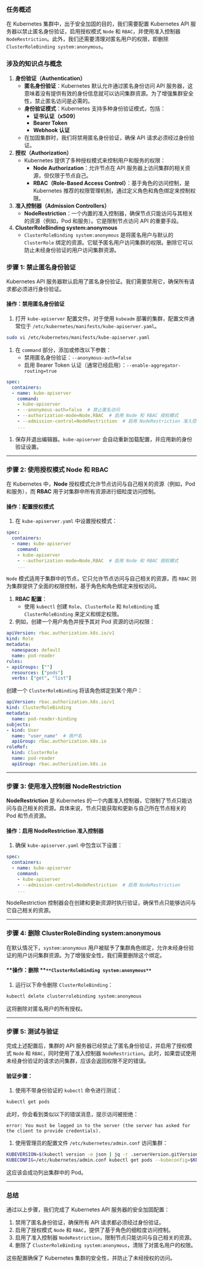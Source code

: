 ### **任务概述**
在 Kubernetes 集群中，出于安全加固的目的，我们需要配置 Kubernetes API 服务器以禁止匿名身份验证，启用授权模式 `Node` 和 `RBAC`，并使用准入控制器 `NodeRestriction`。此外，我们还需要清理对匿名用户的权限，即删除 `ClusterRoleBinding system:anonymous`。

### **涉及的知识点与概念**
1. **身份验证（Authentication）**
    - **匿名身份验证**：Kubernetes 默认允许通过匿名身份访问 API 服务器，这意味着没有提供有效的身份信息就可以访问集群资源。为了增强集群安全性，禁止匿名访问是必需的。
    - **身份验证模式**：Kubernetes 支持多种身份验证模式，包括： 
        * **证书认证（x509）**
        * **Bearer Token**
        * **Webhook 认证**
    - 在加固集群时，我们将禁用匿名身份验证，确保 API 请求必须经过身份验证。
2. **授权（Authorization）**
    - Kubernetes 提供了多种授权模式来控制用户和服务的权限： 
        * **Node Authorization**：允许节点在 API 服务器上访问集群的相关资源，但仅限于节点自己。
        * **RBAC（Role-Based Access Control）**：基于角色的访问控制，是 Kubernetes 推荐的权限管理机制，通过定义角色和角色绑定来控制权限。
3. **准入控制器（Admission Controllers）**
    - **NodeRestriction**：一个内置的准入控制器，确保节点只能访问与其相关的资源（例如，Pod 和服务）。它是限制节点访问 API 的重要手段。
4. **ClusterRoleBinding system:anonymous**
    - `ClusterRoleBinding system:anonymous` 是将匿名用户与默认的 `ClusterRole` 绑定的资源。它赋予匿名用户访问集群的权限。删除它可以防止未经身份验证的用户访问集群资源。

### **步骤 1: 禁止匿名身份验证**
Kubernetes API 服务器默认启用了匿名身份验证。我们需要禁用它，确保所有请求都必须进行身份验证。

#### **操作：禁用匿名身份验证**
1. 打开 `kube-apiserver` 配置文件。对于使用 `kubeadm` 部署的集群，配置文件通常位于 `/etc/kubernetes/manifests/kube-apiserver.yaml`。

```bash
sudo vi /etc/kubernetes/manifests/kube-apiserver.yaml
```

1. 在 `command` 部分，添加或修改以下参数： 
    - 禁用匿名身份验证：`--anonymous-auth=false`
    - 启用 Bearer Token 认证（通常已经启用）：`--enable-aggregator-routing=true`

```yaml
spec:
  containers:
  - name: kube-apiserver
    command:
    - kube-apiserver
    - --anonymous-auth=false  # 禁止匿名访问
    - --authorization-mode=Node,RBAC  # 启用 Node 和 RBAC 授权模式
    - --admission-control=NodeRestriction  # 启用 NodeRestriction 准入控制器
    ...
```

1. 保存并退出编辑器。`kube-apiserver` 会自动重新加载配置，并应用新的身份验证设置。

---

### **步骤 2: 使用授权模式 Node 和 RBAC**
在 Kubernetes 中，**Node** 授权模式允许节点访问与自己相关的资源（例如，Pod 和服务），而 **RBAC** 用于对集群中所有资源进行细粒度访问控制。

#### **操作：配置授权模式**
1. 在 `kube-apiserver.yaml` 中设置授权模式：

```yaml
spec:
  containers:
  - name: kube-apiserver
    command:
    - kube-apiserver
    - --authorization-mode=Node,RBAC  # 启用 Node 和 RBAC 授权模式
    ...
```

`Node` 模式适用于集群中的节点，它只允许节点访问与自己相关的资源，而 `RBAC` 则为集群提供了全面的权限控制，基于角色和角色绑定来授权访问。

1. **RBAC 配置**： 
    - 使用 `kubectl` 创建 `Role`、`ClusterRole` 和 `RoleBinding` 或 `ClusterRoleBinding` 来定义和绑定权限。
2.  例如，创建一个用户角色并授予其对 Pod 资源的访问权限：

```yaml
apiVersion: rbac.authorization.k8s.io/v1
kind: Role
metadata:
  namespace: default
  name: pod-reader
rules:
- apiGroups: [""]
  resources: ["pods"]
  verbs: ["get", "list"]
```

创建一个 `ClusterRoleBinding` 将该角色绑定到某个用户：

```yaml
apiVersion: rbac.authorization.k8s.io/v1
kind: ClusterRoleBinding
metadata:
  name: pod-reader-binding
subjects:
- kind: User
  name: "user_name"  # 用户名
  apiGroup: rbac.authorization.k8s.io
roleRef:
  kind: ClusterRole
  name: pod-reader
  apiGroup: rbac.authorization.k8s.io
```

---

### **步骤 3: 使用准入控制器 NodeRestriction**
**NodeRestriction** 是 Kubernetes 的一个内置准入控制器，它限制了节点只能访问与自己相关的资源。具体来说，节点只能获取和更新与自己所在节点相关的 Pod 和节点资源。

#### **操作：启用 NodeRestriction 准入控制器**
1. 确保 `kube-apiserver.yaml` 中包含以下设置：

```yaml
spec:
  containers:
  - name: kube-apiserver
    command:
    - kube-apiserver
    - --admission-control=NodeRestriction  # 启用 NodeRestriction
    ...
```

NodeRestriction 控制器会在创建和更新资源时执行验证，确保节点只能够访问与它自己相关的资源。

---

### **步骤 4: 删除 ClusterRoleBinding system:anonymous**
在默认情况下，`system:anonymous` 用户被赋予了集群角色绑定，允许未经身份验证的用户访问集群资源。为了增强安全性，我们需要删除这个绑定。

#### **操作：删除 **`**ClusterRoleBinding system:anonymous**`
1. 运行以下命令删除 `ClusterRoleBinding`：

```bash
kubectl delete clusterrolebinding system:anonymous
```

这将删除对匿名用户的所有授权。

---

### **步骤 5: 测试与验证**
完成上述配置后，集群的 API 服务器已经禁止了匿名身份验证，并启用了授权模式 `Node` 和 `RBAC`，同时使用了准入控制器 `NodeRestriction`。此时，如果尝试使用未经身份验证的请求访问集群，应该会返回权限不足的错误。

#### **验证步骤**：
1. 使用不带身份验证的 `kubectl` 命令进行测试：

```bash
kubectl get pods
```

此时，你会看到类似以下的错误消息，提示访问被拒绝：

```plain
error: You must be logged in to the server (the server has asked for the client to provide credentials).
```

1. 使用管理员的配置文件 `/etc/kubernetes/admin.conf` 访问集群：

```bash
KUBEVERSION=$(kubectl version -o json | jq -r .serverVersion.gitVersion)
KUBECONFIG=/etc/kubernetes/admin.conf kubectl get pods --kubeconfig=$KUBECONFIG
```

这应该会成功列出集群中的 Pod。

---

### **总结**
通过以上步骤，我们完成了 Kubernetes API 服务器的安全加固配置：

1. 禁用了匿名身份验证，确保所有 API 请求都必须经过身份验证。
2. 启用了授权模式 `Node` 和 `RBAC`，提供了基于角色的细粒度访问控制。
3. 启用了准入控制器 `NodeRestriction`，限制节点只能访问与自己相关的资源。
4. 删除了 `ClusterRoleBinding system:anonymous`，清除了对匿名用户的权限。

这些配置确保了 Kubernetes 集群的安全性，并防止了未经授权的访问。

